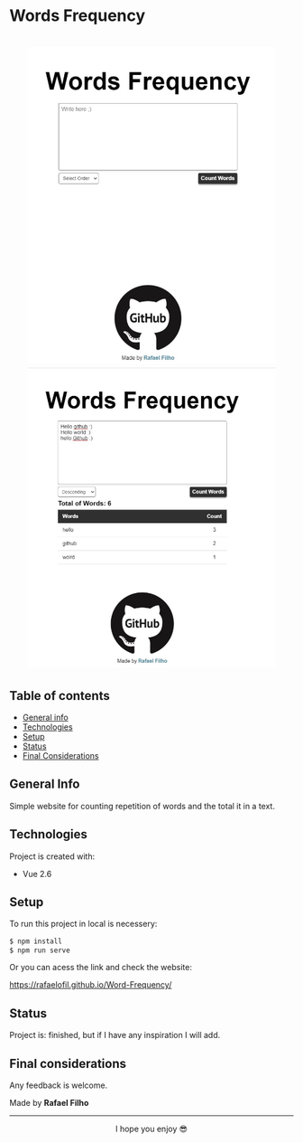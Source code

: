 # Words Frequency
<h1 align="center">
  <p align="center" display="flex">
    <img src="./src/assets/img/home.jpg" width="440">
    <img src="./src/assets/img/table-words.jpg" width="440"> 
  </p>
</h1> 

## Table of contents
* [General info](#general-info)
* [Technologies](#technologies)
* [Setup](#setup)
* [Status](#status)
* [Final Considerations](#final-considerations)

## General Info
Simple website for counting repetition of words and the total it in a text.

## Technologies
Project is created with:

* Vue 2.6

## Setup
To run this project in local is necessery:

```
$ npm install
$ npm run serve
```
Or you can acess the link and check the website:

https://rafaelofil.github.io/Word-Frequency/


## Status

Project is: finished, but if I have any inspiration I will add. 

## Final considerations

Any feedback is welcome.

Made by <b>Rafael Filho</b>

<hr>
<p align="center"> I hope you enjoy 😎</p>
